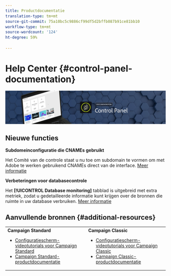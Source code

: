 ```yaml
---
title: Productdocumentatie
translation-type: tm+mt
source-git-commit: 75a10bc5c9886cf99df5d2bffb087b91ce81bb10
workflow-type: tm+mt
source-wordcount: '124'
ht-degree: 59%

---
```



# Help Center {#control-panel-documentation}

![](assets/do-not-localize/banner.png)

## Nieuwe functies


**Subdomeinconfiguratie die CNAMEs gebruikt**

Het Comité van de controle staat u nu toe om subdomain te vormen om met Adobe te werken gebruikend CNAMEs direct van de interface. [Meer informatie](subdomains-certificates/using/setting-up-new-subdomain.md)

**Verbeteringen voor databasecontrole**

Het **[!UICONTROL Database monitoring]** tabblad is uitgebreid met extra metriek, zodat u gedetailleerde informatie kunt krijgen over de bronnen die ruimte in uw database verbruiken. [Meer informatie](performance-monitoring/using/database-monitoring.md)

## Aanvullende bronnen {#additional-resources}

<table>
    <tr>
        <td><b>Campaign Standard</b><br/>
        <ul>
            <li><a href="https://docs.adobe.com/content/help/en/campaign-learn/campaign-standard-tutorials/administrating/control-panel/control-panel-overview.html">Configuratiescherm-videotutorials voor Campaign Standard</a></li>
            <li><a href="https://docs.adobe.com/content/help/nl-NL/campaign-standard/using/campaign-standard-home.html">Campaign Standard-productdocumentatie</a></li>
        </ul>
        </td>
        <td><b>Campaign Classic</b><br/>
        <ul>
            <li><a href="https://docs.adobe.com/content/help/en/campaign-learn/campaign-classic-tutorials/administrating/control-panel-acc/control-panel-overview.html">Configuratiescherm-videotutorials voor Campaign Classic</a></li>
            <li><a href="https://docs.adobe.com/content/help/nl-NL/campaign-classic/using/campaign-classic-home.html">Campaign Classic-productdocumentatie</a></li>
        </ul>
        </td>
    </tr>
</table>
